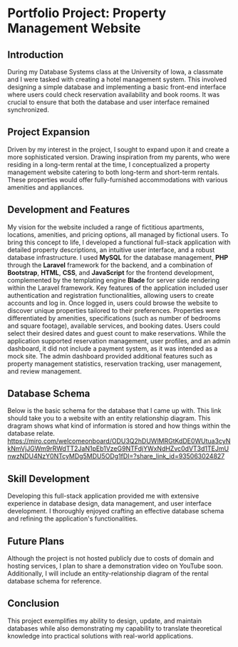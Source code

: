 # Portfolio Project: Property Management Website

## Introduction
During my Database Systems class at the University of Iowa, a classmate and I were tasked with creating a hotel management system. This involved designing a simple database and implementing a basic front-end interface where users could check reservation availability and book rooms. It was crucial to ensure that both the database and user interface remained synchronized.

## Project Expansion
Driven by my interest in the project, I sought to expand upon it and create a more sophisticated version. Drawing inspiration from my parents, who were residing in a long-term rental at the time, I conceptualized a property management website catering to both long-term and short-term rentals. These properties would offer fully-furnished accommodations with various amenities and appliances.

## Development and Features
My vision for the website included a range of fictitious apartments, locations, amenities, and pricing options, all managed by fictional users. To bring this concept to life, I developed a functional full-stack application with detailed property descriptions, an intuitive user interface, and a robust database infrastructure. I used **MySQL** for the database management, **PHP** through the **Laravel** framework for the backend, and a combination of **Bootstrap**, **HTML**, **CSS**, and **JavaScript** for the frontend development, complemented by the templating engine **Blade** for server side rendering within the Laravel framework. Key features of the application included user authentication and registration functionalities, allowing users to create accounts and log in. Once logged in, users could browse the website to discover unique properties tailored to their preferences. Properties were differentiated by amenities, specifications (such as number of bedrooms and square footage), available services, and booking dates. Users could select their desired dates and guest count to make reservations. While the application supported reservation management, user profiles, and an admin dashboard, it did not include a payment system, as it was intended as a mock site. The admin dashboard provided additional features such as property management statistics, reservation tracking, user management, and review management.

## Database Schema
Below is the basic schema for the database that I came up with. This link should take you to a website with an entity relationship diagram. This dragram shows what kind of information is stored and how things within the database relate.<br> 
https://miro.com/welcomeonboard/ODU3Q2hDUWlMRGtKdDE0WUtua3cyNkNmVjJGWm9rRWdTT2JaN1pEb1VzeG9NTFdjYWxNdHZvc0dVT3d1TEJmUnwzNDU4NzY0NTcyMDg5MDU5ODg1fDI=?share_link_id=935063024827

## Skill Development
Developing this full-stack application provided me with extensive experience in database design, data management, and user interface development. I thoroughly enjoyed crafting an effective database schema and refining the application's functionalities.

## Future Plans
Although the project is not hosted publicly due to costs of domain and hosting services, I plan to share a demonstration video on YouTube soon. Additionally, I will include an entity-relationship diagram of the rental database schema for reference.

## Conclusion
This project exemplifies my ability to design, update, and maintain databases while also demonstrating my capability to translate theoretical knowledge into practical solutions with real-world applications.

